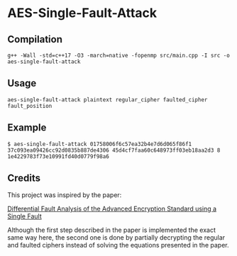 # AES-Single-Fault-Attack

## Compilation

```console
g++ -Wall -std=c++17 -O3 -march=native -fopenmp src/main.cpp -I src -o aes-single-fault-attack
```

## Usage

```console
aes-single-fault-attack plaintext regular_cipher faulted_cipher fault_position
```

## Example

```console
$ aes-single-fault-attack 01758006f6c57ea32b4e7d6d065f86f1 37c093ea09426cc92d0835b887de4306 45d4cf7faa60c648973ff03eb18aa2d3 8
1e4229783f73e10991fd40d0779f98a6
```
## Credits

This project was inspired by the paper:

[Differential Fault Analysis of the Advanced Encryption
Standard using a Single Fault](https://eprint.iacr.org/2009/575.pdf)

Although the first step described in the paper is implemented the exact same way here, the second one is done by partially decrypting the regular and faulted ciphers instead of solving the equations presented in the paper.
